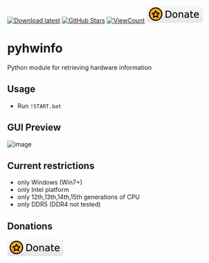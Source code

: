 [![Download latest](https://img.shields.io/badge/🡇-Download_latest-green)](https://github.com/remittor/pyhwinfo/archive/refs/heads/master.zip)
[![GitHub Stars](https://img.shields.io/github/stars/remittor/pyhwinfo?style=flat)](https://github.com/remittor/pyhwinfo/stargazers)
[![ViewCount](https://views.whatilearened.today/views/github/remittor/pyhwinfo.svg)](https://github.com/remittor/pyhwinfo/archive/refs/heads/master.zip)
[![Donations Page](https://github.com/andry81-cache/gh-content-static-cache/raw/master/common/badges/donate/donate.svg)](https://github.com/remittor/donate)

# pyhwinfo

Python module for retrieving hardware information

## Usage

* Run `!START.bat`

## GUI Preview

<img width="691" height="988" alt="image" src="https://github.com/user-attachments/assets/b929f2ab-988b-4ba2-aded-0f1d0e714940" />

## Current restrictions

* only Windows (Win7+)
* only Intel platform
* only 12th,13th,14th,15th generations of CPU
* only DDR5 (DDR4 not tested)

## Donations

[![Donations Page](https://github.com/andry81-cache/gh-content-static-cache/raw/master/common/badges/donate/donate.svg)](https://github.com/remittor/donate)
